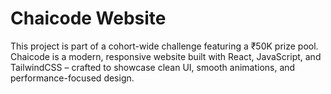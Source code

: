 # Chaicode Website

This project is part of a cohort-wide challenge featuring a ₹50K prize pool. Chaicode is a modern, responsive website built with React, JavaScript, and TailwindCSS – crafted to showcase clean UI, smooth animations, and performance-focused design.
